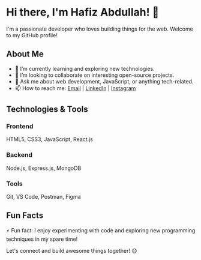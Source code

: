 # Hi there, I'm Hafiz Abdullah! 👋

I'm a passionate developer who loves building things for the web. Welcome to my GitHub profile!

## About Me

- 🌱 I’m currently learning and exploring new technologies.
- 👯 I’m looking to collaborate on interesting open-source projects.
- 💬 Ask me about web development, JavaScript, or anything tech-related.
- 📫 How to reach me: [Email](mailto:habdullah4510@gmail.com) | [LinkedIn](https://www.linkedin.com/in/hafizabdullah11) | [Instagram](https://www.instagram.com/hafiz_abdullah11/)

## Technologies & Tools

### Frontend

HTML5, CSS3, JavaScript, React.js

### Backend

Node.js, Express.js, MongoDB

### Tools

Git, VS Code, Postman, Figma

## Fun Facts

⚡ Fun fact: I enjoy experimenting with code and exploring new programming techniques in my spare time!

Let's connect and build awesome things together! 😊
